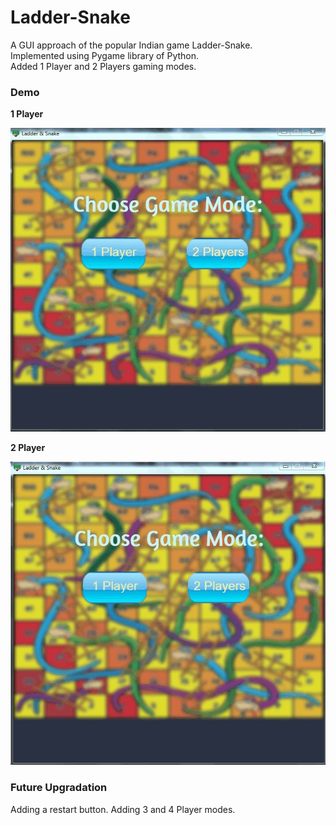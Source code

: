 # Ladder-Snake
A GUI approach of the popular Indian game Ladder-Snake.</br>
Implemented using Pygame library of Python.</br>
Added 1 Player and 2 Players gaming modes.</br>

### Demo
**1 Player**

![Farmers Market Finder Demo](Demo/1p_Demo.gif)

**2 Player**

![Farmers Market Finder Demo](Demo/2p_Demo.gif)

### Future Upgradation
Adding a restart button.
Adding 3 and 4 Player modes.
